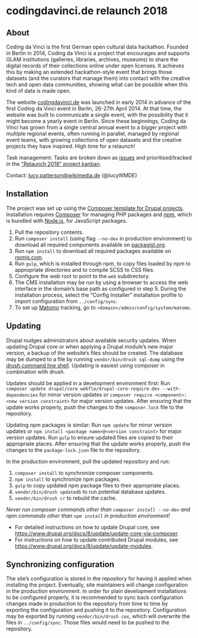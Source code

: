 # codingdavinci.de relaunch 2018

## About

Coding da Vinci is the first German open cultural data hackathon. Founded in Berlin in 2014, Coding da Vinci is a project that encourages and supports GLAM institutions (galleries, libraries, archives, museums) to share the digital records of their collections online under open licenses. It achieves this by making an extended hackathon-style event that brings those datasets (and the curators that manage them) into contact with the creative tech and open data communities, showing what can be possible when this kind of data is made open.

The website [codingdavinci.de](https://codingdavinci.de/) was launched in early 2014 in advance of the first Coding da Vinci event in Berlin, 26-27th April 2014. At that time, the website was built to communicate a single event, with the possibility that it might become a yearly event in Berlin. Since these beginnings, Coding da Vinci has grown from a single central annual event to a bigger project with multiple regional events, often running in parallel, managed by regional event teams, with growing collections of open datasets and the creative projects they have inspired. High time for a relaunch!

Task management: Tasks are broken down as [issues](https://github.com/codingdavinci/relaunch2018/issues) and prioritised/tracked in the ["Relaunch 2018" project kanban](https://github.com/codingdavinci/relaunch2018/projects/1).

Contact: lucy.patterson@wikimedia.de (@lucyWMDE)

## Installation

The project was set up using the [Composer template for Drupal projects](https://github.com/drupal-composer/drupal-project). Installation requires [Composer](https://getcomposer.org/) for managing PHP packages and [npm](https://www.npmjs.com/), which is bundled with [Node.js](https://nodejs.org/), for JavaScript packages.

1. Pull the repository contents.
2. Run `composer install` (using flag `--no-dev` in production environment) to download all required components available on [packagist.org](https://packagist.org/).
3. Run `npm install` to download all required packages available on [npmjs.com](https://www.npmjs.com/).
4. Run `gulp`, which is installed through npm, to copy files loaded by npm to appropriate directories and to compile SCSS to CSS files.
5. Configure the web root to point to the `web` subdirectory.
6. The CMS installation may be run by using a browser to access the web interface in the domain’s base path as configured in step 5. During the installation process, select the “Config Installer” installation profile to import configuration from `../config/sync`.
7. To set up [Matomo](https://matomo.org/) tracking, go to `<domain>/admin/config/system/matomo`.

## Updating

Drupal nudges administrators about available security updates. When updating Drupal core or when applying a Drupal module’s new major version, a backup of the website’s files should be created. The database may be dumped to a file by running `vendor/bin/drush sql-dump` using the [drush command line shell](http://www.drush.org/). Updating is easiest using composer in combination with drush.

Updates should be applied in a development environment first: Run `composer update drupal/core webflo/drupal-core-require-dev --with-dependencies` for minor version updates or `composer require <component>:<new version constraint>` for major version updates. After ensuring that the update works properly, push the changes to the `composer.lock` file to the repository.

Updating npm packages is similar: Run `npm update` for minor version updates or `npm install <package name>@<version constraint>` for major version updates. Run `gulp` to ensure updated files are copied to their appropriate places. After ensuring that the update works properly, push the changes to the `package-lock.json` file to the repository.

In the production environment, pull the updated repository and run:
1. `composer install` to synchronize composer components.
2. `npm install` to synchronize npm packages.
3. `gulp` to copy updated npm package files to their appropriate places.
4. `vendor/bin/drush updatedb` to run potential database updates.
5. `vendor/bin/drush cr` to rebuild the cache.

*Never run composer commands other than `composer install --no-dev` and npm commands other than `npm install` in production environment!*

- For detailed instructions on how to update Drupal core, see https://www.drupal.org/docs/8/update/update-core-via-composer.
- For instructions on how to update contributed Drupal modules, see https://www.drupal.org/docs/8/update/update-modules.

## Synchronizing configuration

The site’s configuration is stored in the repository for having it applied when installing the project. Eventually, site maintainers will change configuration in the production environment. In order for plain development installations to be configured properly, it is recommended to sync back configuration changes made in production to the repository from time to time by exporting the configuration and pushing it to the repository. Configuration may be exported by running `vendor/bin/drush cex`, which will overwrite the files in `../config/sync`. Those files would need to be pushed to the repository.
